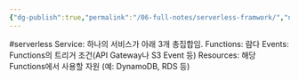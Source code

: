 ```yaml
---
{"dg-publish":true,"permalink":"/06-full-notes/serverless-framwork/","noteIcon":""}
---
```


#serverless
Service: 하나의 서비스가 아래 3개 총집합임.
Functions: 람다
Events: Functions의 트리거 조건(API Gateway나 S3 Event 등)
Resources: 해당 Functions에서 사용할 자원 (예: DynamoDB, RDS 등)